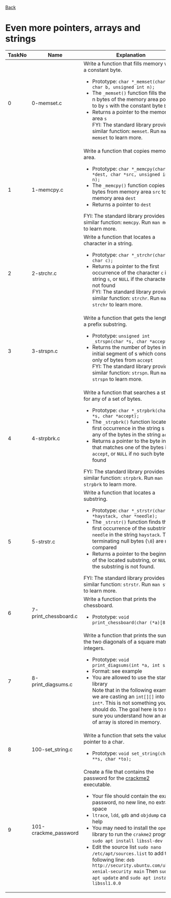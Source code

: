 <a href = "https://github.com/samwelopondo/alx-low_level_programming">Back</a>
<h1> Even more pointers, arrays and strings </h1>

| TaskNo | Name | Explanation | Code |
|--------|--------|---------|--------|
| 0 | 0-memset.c | Write a function that fills memory with a constant byte.<ul><li> Prototype: `char *_memset(char *s, char b, unsigned int n);`</li><li> The `_memset()` function fills the first n bytes of the memory area pointed to by `s` with the constant byte `b`</li><li>Returns a pointer to the memory area `s`</li>FYI: The standard library provides a similar function: `memset`. Run `man memset` to learn more. | <a href = "https://github.com/samwelopondo/alx-low_level_programming/blob/test/0x07-pointers_arrays_strings/0-memset.c"> View Code </a> |
| 1 | 1-memcpy.c | Write a function that copies memory area.<ul><li> Prototype: `char *_memcpy(char *dest, char *src, unsigned int n);`</li><li>The `_memcpy()` function copies `n` bytes from memory area `src` to memory area `dest`</li><li> Returns a pointer to `dest`</li></ul>FYI: The standard library provides a similar function: `memcpy`. Run `man memcpy` to learn more. | <a href = "https://github.com/samwelopondo/alx-low_level_programming/blob/test/0x07-pointers_arrays_strings/1-memcpy.c"> View Code </a> |
| 2 | 2-strchr.c | Write a function that locates a character in a string.<ul><li> Prototype: `char *_strchr(char *s, char c);`</li><li> Returns a pointer to the first occurrence of the character `c` in the string `s`, or `NULL` if the character is not found</li>FYI: The standard library provides a similar function: `strchr`. Run `man strchr` to learn more. | <a href = "https://github.com/samwelopondo/alx-low_level_programming/blob/test/0x07-pointers_arrays_strings/2-strchr.c"> View Code </a> |
| 3 | 3-strspn.c | Write a function that gets the length of a prefix substring.<ul><li>Prototype: `unsigned int _strspn(char *s, char *accept);`</li><li>Returns the number of bytes in the initial segment of s which consist only of bytes from `accept`</li> FYI: The standard library provides a similar function: `strspn`. Run `man strspn` to learn more. | <a href = "https://github.com/samwelopondo/alx-low_level_programming/blob/test/0x07-pointers_arrays_strings/3-strspn.c"> View Code </a> |
| 4 | 4-strpbrk.c | Write a function that searches a string for any of a set of bytes.<ul><li>Prototype: `char *_strpbrk(char *s, char *accept);`</li><li>The `_strpbrk()` function locates the first occurrence in the string s of any of the bytes in the string `accept`</li><li>Returns a pointer to the byte in `s` that matches one of the bytes in `accept`, or `NULL` if no such byte is found</li></ul>FYI: The standard library provides a similar function: `strpbrk`. Run `man strpbrk` to learn more. | <a href = "https://github.com/samwelopondo/alx-low_level_programming/blob/test/0x07-pointers_arrays_strings/4-strpbrk.c"> View Code </a> |
| 5 | 5-strstr.c | Write a function that locates a substring.<ul><li>Prototype: `char *_strstr(char *haystack, char *needle);`</li><li>The `_strstr()` function finds the first occurrence of the substring `needle` in the string `haystack`. The terminating null bytes (`\0`) are not compared</li><li>Returns a pointer to the beginning of the located substring, or `NULL` if the substring is not found.</li></ul>FYI: The standard library provides a similar function: `strstr`. Run `man strstr` to learn more. | <a href = "https://github.com/samwelopondo/alx-low_level_programming/blob/test/0x07-pointers_arrays_strings/5-strstr.c"> View Code </a> |
| 6 | 7-print_chessboard.c | Write a function that prints the chessboard.<ul><li>Prototype: `void print_chessboard(char (*a)[8]);`</li></ul> | <a href = "https://github.com/samwelopondo/alx-low_level_programming/blob/test/0x07-pointers_arrays_strings/7-print_chessboard.c"> View Code </a> |
| 7 | 8-print_diagsums.c | Write a function that prints the sum of the two diagonals of a square matrix of integers.<ul><li>Prototype: `void print_diagsums(int *a, int size);`</li><li>Format: see example</li><li>You are allowed to use the standard library</li>Note that in the following example we are casting an `int[][]` into an `int*`. This is not something you should do. The goal here is to make sure you understand how an array of array is stored in memory. | <a href = "https://github.com/samwelopondo/alx-low_level_programming/blob/test/0x07-pointers_arrays_strings/8-print_diagsums.c"> View Code </a> |
| 8 | 100-set_string.c | Write a function that sets the value of a pointer to a char.<ul><li>Prototype: `void set_string(char **s, char *to);`</li></ul> | <a href = "https://github.com/samwelopondo/alx-low_level_programming/blob/test/0x07-pointers_arrays_strings/100-set_string.c"> View Code </a> |
| 9 | 101-crackme_password |Create a file that contains the password for the <a href = "https://github.com/holbertonschool/0x06.c">crackme2</a> executable.<ul><li>Your file should contain the exact password, no new line, no extra space</li><li>`ltrace`, `ldd`, `gdb` and `objdump` can help</li><li>You may need to install the `openssl` library to run the `crakme2` program: `sudo apt install libssl-dev`</li><li>Edit the source list `sudo nano /etc/apt/sources.list` to add the following line: `deb http://security.ubuntu.com/ubuntu xenial-security main` Then `sudo apt update` and `sudo apt install libssl1.0.0` | <a href = "https://github.com/samwelopondoaalx-low_level_programming/blob/test/0x07-pointers_arrays_strings/101-crackme_password"> View Code </a> |

